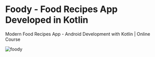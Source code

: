# Foody - Food Recipes App Developed in Kotlin
<p>Modern Food Recipes App - Android Development with Kotlin | Online Course</p>

![foody](https://github.com/samirabup/FoodyV2/assets/130952241/a5f328f0-cbef-436a-b058-ad0e00bffe81)
